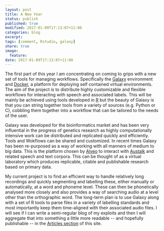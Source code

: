 ```yaml
---
layout: post
title: A New Year
status: publish
published: true
modified: 2017-01-09T17:13:07+11:00
categories: blog
excerpt:
tags: [comment, Rstudio, galaxy]
share: true
image:
  feature:
date: 2017-01-09T17:13:07+11:00
---
```


The first part of this year I am concentrating on coming to grips with a new set of tools for managing workflows. Specifically the [Galaxy](https://galaxyproject.org) environment and [Docker](https://www.docker.com), a platform for deploying self contained virtual environments. The aim of the project is to distribute highly customizable and flexible workflows for interacting with speech and associated labels. This will be mainly be achieved using tools developed in [R](www.r-project.org) but the beauty of Galaxy is that you can string together tools from a variety of sources (e.g. Python or C), cobbling them together into a workflow that can be tailored to the needs of the user.

Galaxy was developed for the bioinformatics market and has been very influential in the progress of genetics research as highly computationally intensive work can be distributed and replicated quickly and efficiently. Tools and Wokflows can be shared and customized. In recent times Galaxy has been re-purposed as a way of working with all manners of medium to big data. This is the platform chosen by [Alveo](http://alveo.edu.au) to interact with [Austalk](https://austalk.edu.au) and related speech and text corpora. This can be thought of as a virtual laboratory which produces replicable, citable and publishable research based on primary data. 

My current project is to find an efficient way to handle relatively long recordings and quickly segmenting and labelling these, either manually or automatically, at a word and phoneme level. These can then be phonetically analysed more closely and also provides a way of searching audio at a level other than the orthographic word. The long-term plan is to use Galaxy along with a set of R tools to parse files in a variety of labelling standards and most importantly keep them time-aligned with their associated audio files. I will see if I can write a semi-regular blog of my exploits and then I will aggregate that into something a little more readable -- and hopefully publishable -- in the [Articles section](http://hywel.github.io/articles/) of this site. 

